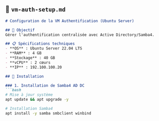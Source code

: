 
## 🔐 `vm-auth-setup.md`

```markdown
# Configuration de la VM Authentification (Ubuntu Server)

## 🎯 Objectif
Gérer l'authentification centralisée avec Active Directory/Samba4.

## 📋 Spécifications techniques
- **OS** : Ubuntu Server 22.04 LTS
- **RAM** : 4 GB
- **Stockage** : 40 GB
- **vCPU** : 2 cœurs
- **IP** : 192.100.100.20

## 🔧 Installation

### 1. Installation de Samba4 AD DC
```bash
# Mise à jour système
apt update && apt upgrade -y

# Installation Samba4
apt install -y samba smbclient winbind

